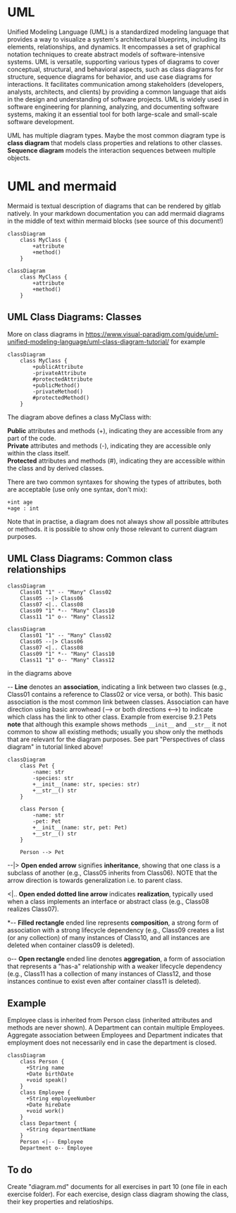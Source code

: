 # UML 

Unified Modeling Language (UML) is a standardized modeling language that provides a way to visualize a system's architectural blueprints, including its elements, relationships, and dynamics. It encompasses a set of graphical notation techniques to create abstract models of software-intensive systems. UML is versatile, supporting various types of diagrams to cover conceptual, structural, and behavioral aspects, such as class diagrams for structure, sequence diagrams for behavior, and use case diagrams for interactions. It facilitates communication among stakeholders (developers, analysts, architects, and clients) by providing a common language that aids in the design and understanding of software projects. UML is widely used in software engineering for planning, analyzing, and documenting software systems, making it an essential tool for both large-scale and small-scale software development.

UML has multiple diagram types. Maybe the most common diagram type is **class diagram** that models class properties and relations to other classes. **Sequence diagram** models the interaction sequences between multiple objects. 

# UML and mermaid

Mermaid is textual description of diagrams that can be rendered by gitlab natively. In your markdown documentation you can add mermaid diagrams in the middle of text within mermaid blocks (see source of this document!)

```code
classDiagram
    class MyClass {
        +attribute
        +method()
    }
```

```mermaid
classDiagram
    class MyClass {
        +attribute
        +method()
    }
```


## UML Class Diagrams: Classes

More on class diagrams in https://www.visual-paradigm.com/guide/uml-unified-modeling-language/uml-class-diagram-tutorial/ for example

```mermaid
classDiagram
    class MyClass {
        +publicAttribute
        -privateAttribute
        #protectedAttribute
        +publicMethod()
        -privateMethod()
        #protectedMethod()
    }
```

The diagram above defines a class MyClass with:

**Public** attributes and methods (+), indicating they are accessible from any part of the code.  
**Private** attributes and methods (-), indicating they are accessible only within the class itself.  
**Protected** attributes and methods (#), indicating they are accessible within the class and by derived classes.  

There are two common syntaxes for showing the types of attributes, both are acceptable (use only one syntax, don't mix):  
```
+int age
+age : int
```

Note that in practise, a diagram does not always show all possible attributes or methods. it is possible to show only those relevant to current diagram purposes. 

## UML Class Diagrams: Common class relationships

```
classDiagram
    Class01 "1" -- "Many" Class02
    Class05 --|> Class06
    Class07 <|.. Class08
    Class09 "1" *-- "Many" Class10
    Class11 "1" o-- "Many" Class12
```

```mermaid
classDiagram
    Class01 "1" -- "Many" Class02
    Class05 --|> Class06
    Class07 <|.. Class08
    Class09 "1" *-- "Many" Class10
    Class11 "1" o-- "Many" Class12
```

in the diagrams above 

-- **Line** denotes an **association**, indicating a link between two classes (e.g., Class01 contains a reference to Class02 or vice versa, or both). This basic association is the most common link between classes. Association can have direction using basic arrowhead (--> or both directions  <-->) to indicate which class has the link to other class. Example from exercise 9.2.1 Pets **note** that although this example shows methods `__init__` and `__str__` it not common to show all existing methods; usually you show only the methods that are relevant for the diagram purposes. See part "Perspectives of class diagram" in tutorial linked above!

```mermaid
classDiagram
    class Pet {
        -name: str
        -species: str
        +__init__(name: str, species: str)
        +__str__() str
    }
    
    class Person {
        -name: str
        -pet: Pet
        +__init__(name: str, pet: Pet)
        +__str__() str
    }

    Person --> Pet
```

--|> **Open ended arrow** signifies **inheritance**, showing that one class is a subclass of another (e.g., Class05 inherits from Class06). NOTE that the arrow direction is towards generalization i.e. to parent class.    

<|.. **Open ended dotted line arrow** indicates **realization**, typically used when a class implements an interface or abstract class (e.g., Class08 realizes Class07).  

*-- **Filled rectangle** ended line represents **composition**, a strong form of association with a strong lifecycle dependency (e.g., Class09 creates a list (or any collection) of many instances of Class10, and all instances are deleted when container class09 is deleted).  

o-- **Open rectangle** ended line denotes **aggregation**, a form of association that represents a "has-a" relationship with a weaker lifecycle dependency (e.g., Class11 has a collection of many instances of Class12, and those instances continue to exist even after container class11 is deleted).  


## Example 

Employee class is inherited from Person class (inherited attributes and methods are never shown). A Department can contain multiple Employees. Aggregate association between Employees and Department indicates that employment does not necessarily end in case the department is closed.

```mermaid
classDiagram
    class Person {
      +String name
      +Date birthDate
      +void speak()
    }
    class Employee {
      +String employeeNumber
      +Date hireDate
      +void work()
    }
    class Department {
      +String departmentName
    }
    Person <|-- Employee
    Department o-- Employee
```


## To do

Create "diagram.md" documents for all exercises in part 10 (one file in each exercise folder). For each exercise, design class diagram showing the class, their key properties and relatioships.
